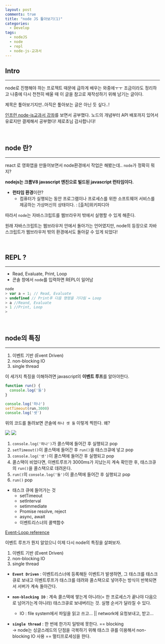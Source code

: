 ```yaml
---
layout: post
comments: true
title: "node JS 톺아보기(1)"
categories:
  - Develop
tags:
  - nodeJS
  - node
  - repl
  - node-js-교과서
---
```


## Intro
---
node로 진행해야 하는 프로젝트 때문에 급하게 배우는 와중에ㅜㅜ 조금이라도 정리하고 나중에 다시 천천히 배울 때 이 글을 참고로 재작성하기 위해 남기는 글이다. 

제목은 톺아보기지만..아직은 톺아보는 글은 아닌 듯 싶다..!

<a href="https://www.inflearn.com/course/node-js-교과서/#course-reviews">인프런 node-js교과서 강좌</a>를 보면서 공부했다. 노드의 개념부터 API 배포까지 있어서 유료지만 결제해서 공부했다! 제로초님 감사합니다!

<br>

## node 란?
---
react 로 영화앱을 만들어보면서 node환경에서 작업은 해봤는데.. `node`가 정확히 뭐지?


**nodejs는 크롬V8 javascript 엔진으로 빌드된 javascript 런타임이다.**

- <b>런타임 환경</b>이란?
  - 컴퓨터가 실행되는 동안 프로그램이나 프로세스를 위한 소프트웨어 서비스를 제공하는 가상머신의 상태이다. : [출처]위키피디아

따라서 `node`는 자바스크립트를 웹브라우저 밖에서 실행할 수 있게 해준다.

원래 자바스크립트는 웹브라우저 안에서 돌아가는 언어였지만, node의 등장으로 자바스크립트가 웹브라우저 밖의 환경에서도 돌아갈 수 있게 되었다!

<br>

## REPL ?
---
- Read, Evaluate, Print, Loop
- 콘솔 창에서 `node`를 입력하면 REPL이 일어남
```javascript
node
> var a = 1; // Read, Evaluate
> undefined // Print후 다음 명령을 기다림 = Loop
> a //Reand, Evaluate
> 1 //Print, Loop
>
```
<br>

## node의 특징
---
1. 이벤트 기반 (Event Driven)
2. non-blocking IO
3. single thread

이 세가지 특징을 이해하려면 javascript의 **이벤트 루프**를 알아야한다.

```javascript
function run() {
  console.log('둘')
}

console.log('하나')
setTimeout(run,3000)
console.log('셋')
```

위의 코드를 돌려보면 콘솔에 `하나 셋 둘` 이렇게 찍힌다.
왜?

<img src="/assets/images/190215/node1.png">
<img src="/assets/images/190215/node2.png">

1. `console.log('하나')`가 콜스택에 들어간 후 실행되고 pop
2. `setTimeout()`이 콜스택에 들어간 후 `run()`을 태스크큐에 넣고 pop
3. `console.log('셋')`이 콜스택에 들어간 후 실행되고 pop
4. 콜스택이 비었다면, 이벤트루프가 3000ms가 지났는지 계속 확인한 후, 태스크큐의 `run()`을 콜스택으로 데려온다.
5. `run()`의 `console.log('둘')`이 콜스택에 들어간 후 실행되고 pop
6. `run()` pop

* 태스크 큐에 들어가는 것
  - setTimeout
  - setInterval
  - setimmediate
  - Promise resolve, reject
  - async, await
  - 이벤트리스너의 콜백함수

<a href="https://nodejs.org/en/docs/guides/event-loop-timers-and-nexttick/">Event-Loop reference</a> 

이벤트 루프가 뭔지 알았으니 이제 다시 node의 특징을 살펴보자.

1. 이벤트 기반 (Event Driven)
2. non-blocking IO
3. single thread

* <b>`Event Driven`</b> : 이벤트리스너에 등록해둔 이벤트가 발생하면, 그 태스크를 태스크큐로 보내고 이벤트루프가 태스크를 데려와 콜스택으로 넣어주는 방식이 반복되면서 서버가 계속 돌아간다.

* <b>`non-blocking IO`</b> : 계속 콜스택에 쌓는게 아니라(= 한 프로세스가 끝나야 다음으로 넘어가는게 아니라) 태스크큐로 보내버리는 것. 실행 순서가 달라질 수 있다.
  - IO : file system에서 파일을 읽고 쓰고... || network에 요청보내고, 받고...

* <b>`single thread`</b> : 한 번에 한가지 일밖에 못한다.
  == blocking <br>-> node는 싱글스레드의 단점을 극복하기 위해 태스크 큐를 이용해서 non-blocking IO 사용 == 멀티프로세싱을 한다.

<br>
<br>